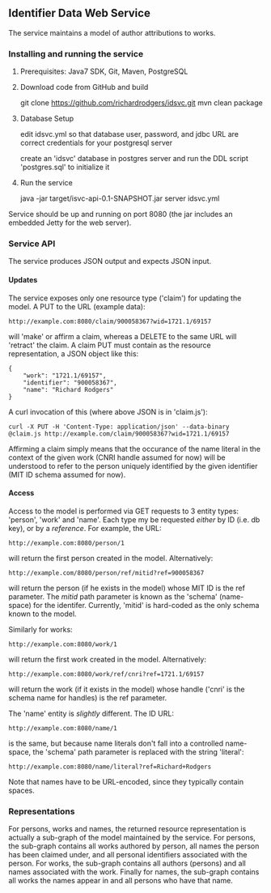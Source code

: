 ## Identifier Data Web Service ##

The service maintains a model of author attributions to works.

### Installing and running the service ###

1. Prerequisites: Java7 SDK, Git, Maven, PostgreSQL

2. Download code from GitHub and build

    git clone https://github.com/richardrodgers/idsvc.git
    mvn clean package

3. Database Setup

    edit idsvc.yml so that database user, password, and jdbc URL are correct credentials for your postgresql server

    create an 'idsvc' database in postgres server and run the DDL script 'postgres.sql' to initialize it

4. Run the service

    java -jar target/isvc-api-0.1-SNAPSHOT.jar server idsvc.yml

Service should be up and running on port 8080 (the jar includes an embedded Jetty for the web server).

### Service API ###

The service produces JSON output and expects JSON input.

#### Updates ####

The service exposes only one resource type ('claim') for updating the model.
A PUT to the URL (example data):
    
    http://example.com:8080/claim/900058367?wid=1721.1/69157

will 'make' or affirm a claim, whereas a DELETE to the same URL will 'retract' the claim.
A claim PUT must contain as the resource representation, a JSON object like this:

    {
        "work": "1721.1/69157",
        "identifier": "900058367",
        "name": "Richard Rodgers"
    }

A curl invocation of this (where above JSON is in 'claim.js'):

    curl -X PUT -H 'Content-Type: application/json' --data-binary @claim.js http://example.com/claim/900058367?wid=1721.1/69157

Affirming a claim simply means that the occurance of the name literal in the context of the given work (CNRI handle assumed for now) will
be understood to refer to the person uniquely identified by the given identifier (MIT ID schema assumed for now).

#### Access ####

Access to the model is performed via GET requests to 3 entity types: 'person', 'work' and 'name'.
Each type my be requested *either* by ID (i.e. db key), or by a _reference_. For example, the URL:

    http://example.com:8080/person/1

will return the first person created in the model. Alternatively:

    http://example.com/8080/person/ref/mitid?ref=900058367

will return the person (if he exists in the model) whose MIT ID is the ref parameter. The *mitid*
path parameter is known as the 'schema' (name-space) for the identifer. Currently, 'mitid' is
hard-coded as the only schema known to the model.

Similarly for works:

    http://example.com:8080/work/1

will return the first work created in the model. Alternatively:

    http://example.com:8080/work/ref/cnri?ref=1721.1/69157

will return the work (if it exists in the model) whose handle ('cnri' is the schema name for handles) is
the ref parameter.

The 'name' entity is *slightly* different. The ID URL:

    http://example.com:8080/name/1

is the same, but because name literals don't fall into a controlled name-space, the 'schema' path parameter
is replaced with the string 'literal':

    http://example.com:8080/name/literal?ref=Richard+Rodgers

Note that names have to be URL-encoded, since they typically contain spaces.

### Representations ###

For persons, works and names, the returned resource representation is actually a sub-graph of the model
maintained by the service. For persons, the sub-graph contains all works authored by person, all names
the person has been claimed under, and all personal identifiers associated with the person. For works, the 
sub-graph contains all authors (persons) and all names associated with the work. Finally for names, the
sub-graph contains all works the names appear in and all persons who have that name.




